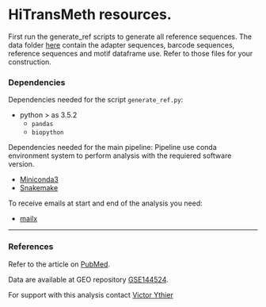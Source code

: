 # HiTransMeth resources.

First run the generate_ref scripts to generate all reference sequences.
The data folder [here](/data/) contain the adapter sequences, barcode sequences, reference sequences and motif dataframe use.
Refer to those files for your construction.

### Dependencies

Dependencies needed for the script `generate_ref.py`:
* python > as 3.5.2
    * `pandas`
    * `biopython`

Dependencies needed for the main pipeline:
Pipeline use conda environment system to perform analysis with the requiered software version.
* [Miniconda3](https://docs.conda.io/en/latest/miniconda.html#linux-installers)
* [Snakemake](https://snakemake.readthedocs.io/en/stable/getting_started/installation.html)

To receive emails at start and end of the analysis you need:
* [mailx](http://www.linuxfromscratch.org/blfs/view/svn/basicnet/mailx.html)

---
### References

Refer to the article on [PubMed](https://www.ncbi.nlm.nih.gov/pubmed/).

Data are available at GEO repository [GSE144524](https://www.ncbi.nlm.nih.gov/geo/submission/update/?acc=GSE144524).

For support with this analysis contact [Victor Ythier](victor.ythier@hcuge.ch)
